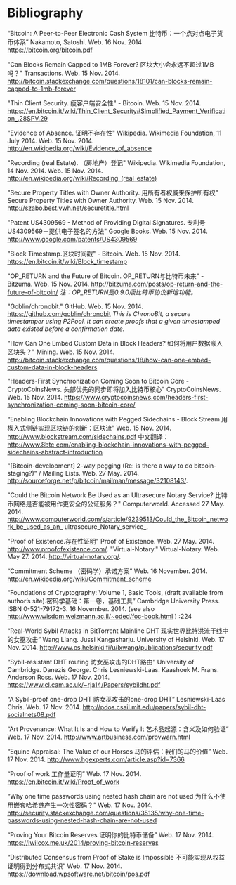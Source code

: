 # Bibliography
“Bitcoin: A Peer-to-Peer Electronic Cash System 比特币：一个点对点电子货币体系” Nakamoto, Satoshi. Web. 16 Nov. 2014
https://bitcoin.org/bitcoin.pdf

"Can Blocks Remain Capped to 1MB Forever? 区块大小会永远不超过1MB吗？" Transactions. Web. 15 Nov. 2014.
http://bitcoin.stackexchange.com/questions/18101/can-blocks-remain-capped-to-1mb-forever

"Thin Client Security. 瘦客户端安全性" - Bitcoin. Web. 15 Nov. 2014. https://en.bitcoin.it/wiki/Thin_Client_Security#Simplified_Payment_Verification_.28SPV.29

"Evidence of Absence. 证明不存在性" Wikipedia. Wikimedia Foundation, 11 July 2014. Web. 15 Nov. 2014.
http://en.wikipedia.org/wiki/Evidence_of_absence

"Recording (real Estate). （房地产）登记" Wikipedia. Wikimedia Foundation, 14 Nov. 2014. Web. 15 Nov. 2014.
http://en.wikipedia.org/wiki/Recording_(real_estate)

"Secure Property Titles with Owner Authority. 用所有者权威来保护所有权" Secure Property Titles with Owner Authority. Web. 15 Nov. 2014. http://szabo.best.vwh.net/securetitle.html

"Patent US4309569 - Method of Providing Digital Signatures. 专利号US4309569－提供电子签名的方法" Google Books. Web. 15 Nov. 2014. http://www.google.com/patents/US4309569

"Block Timestamp.区块时间戳" - Bitcoin. Web. 15 Nov. 2014. https://en.bitcoin.it/wiki/Block_timestamp

"OP_RETURN and the Future of Bitcoin. OP_RETURN与比特币未来" - Bitzuma. Web. 15 Nov. 2014.
http://bitzuma.com/posts/op-return-and-the-future-of-bitcoin/
*注：OP_RETURN是0.9.0版比特币协议新增功能。*

"Goblin/chronobit." GitHub. Web. 15 Nov. 2014. https://github.com/goblin/chronobit
 *This is ChronoBit, a secure timestamper using P2Pool. It can create proofs that a given timestamped data existed before a confirmation date.*

"How Can One Embed Custom Data in Block Headers? 如何将用户数据嵌入区块头？" Mining. Web. 15 Nov. 2014.
http://bitcoin.stackexchange.com/questions/18/how-can-one-embed-custom-data-in-block-headers

"Headers-First Synchronization Coming Soon to Bitcoin Core - CryptoCoinsNews. 头部优先的同步即将加入比特币核心" CryptoCoinsNews. Web. 15 Nov. 2014. https://www.cryptocoinsnews.com/headers-first-synchronization-coming-soon-bitcoin-core/

“Enabling Blockchain Innovations with Pegged Sidechains - Block Stream 用楔入式侧链实现区块链的创新：区块流” Web. 15 Nov. 2014.
http://www.blockstream.com/sidechains.pdf
中文翻译：http://www.8btc.com/enabling-blockchain-innovations-with-pegged-sidechains-abstract-introduction

"[Bitcoin-development] 2-way pegging (Re: is there a way to do bitcoin-staging?)" / Mailing Lists. Web. 27 May. 2014. http://sourceforge.net/p/bitcoin/mailman/message/32108143/.

"Could the Bitcoin Network Be Used as an Ultrasecure Notary Service? 比特币网络是否能被用作更安全的公证服务？" Computerworld. Accessed 27 May. 2014. http://www.computerworld.com/s/article/9239513/Could_the_Bitcoin_network_be_used_as_an_ ultrasecure_Notary_service_.

"Proof of Existence.存在性证明" Proof of Existence. Web. 27 May. 2014. http://www.proofofexistence.com/. "Virtual-Notary." Virtual-Notary. Web. May 27. 2014. http://virtual-notary.org/.

“Commitment Scheme （密码学）承诺方案” Web. 16 November. 2014.
http://en.wikipedia.org/wiki/Commitment_scheme

“Foundations of Cryptography: Volume 1, Basic Tools, (draft available from author’s site).密码学基础：第一卷，基础工具” Cambridge University Press. ISBN 0-521-79172-3. 16 November. 2014. (see also http://www.wisdom.weizmann.ac.il/~oded/foc-book.html ) :224

“Real-World Sybil Attacks in BitTorrent Mainline DHT 现实世界比特洪流干线中的女巫攻击” Wang Liang. Jussi Kangasharju. University of Helsinki. Web. 17 Nov. 2014. http://www.cs.helsinki.fi/u/lxwang/publications/security.pdf

“Sybil-resistant DHT routing 防女巫攻击的DHT路由” University of Cambridge. Danezis George. Chris Lesniewski-Laas. Kaashoek M. Frans. Anderson Ross. Web. 17 Nov. 2014. https://www.cl.cam.ac.uk/~rja14/Papers/sybildht.pdf

“A Sybil-proof one-drop DHT 防女巫攻击的one-drop DHT” Lesniewski-Laas Chris. Web. 17 Nov. 2014.
http://pdos.csail.mit.edu/papers/sybil-dht-socialnets08.pdf

“Art Provenance: What It Is and How to Verify It 艺术品起源：含义及如何验证” Web. 17 Nov. 2014.
http://www.artbusiness.com/provwarn.html

“Equine Appraisal: The Value of our Horses 马的评估：我们的马的价值” Web. 17 Nov. 2014.
http://www.hgexperts.com/article.asp?id=7366

“Proof of work 工作量证明” Web. 17 Nov. 2014.
https://en.bitcoin.it/wiki/Proof_of_work

“Why one time passwords using nested hash chain are not used 为什么不使用嵌套哈希链产生一次性密码？” Web. 17 Nov. 2014.
http://security.stackexchange.com/questions/35135/why-one-time-passwords-using-nested-hash-chain-are-not-used

“Proving Your Bitcoin Reserves 证明你的比特币储备” Web. 17 Nov. 2014.
https://iwilcox.me.uk/2014/proving-bitcoin-reserves

“Distributed Consensus from Proof of Stake is Impossible 不可能实现从权益证明得到分布式共识” Web. 17 Nov. 2014.
https://download.wpsoftware.net/bitcoin/pos.pdf
